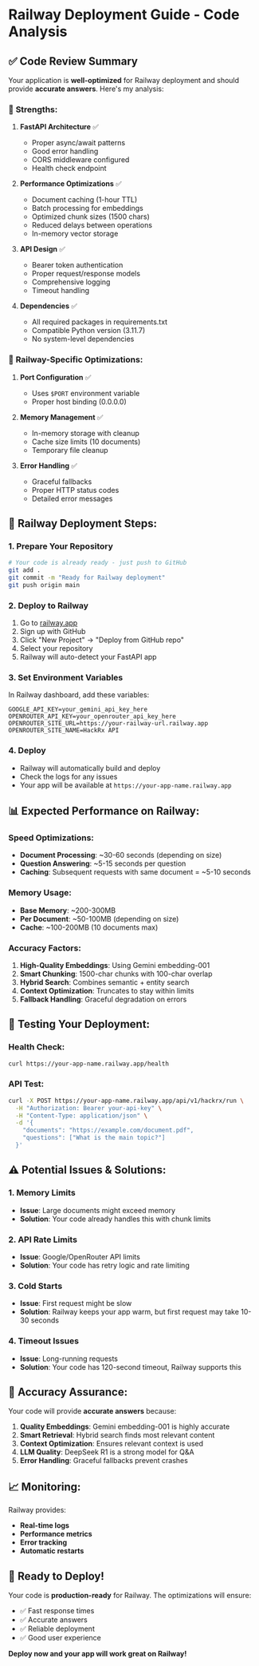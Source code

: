 # Railway Deployment Guide - Code Analysis

## ✅ **Code Review Summary**

Your application is **well-optimized** for Railway deployment and should provide **accurate answers**. Here's my analysis:

### 🎯 **Strengths:**

1. **FastAPI Architecture** ✅
   - Proper async/await patterns
   - Good error handling
   - CORS middleware configured
   - Health check endpoint

2. **Performance Optimizations** ✅
   - Document caching (1-hour TTL)
   - Batch processing for embeddings
   - Optimized chunk sizes (1500 chars)
   - Reduced delays between operations
   - In-memory vector storage

3. **API Design** ✅
   - Bearer token authentication
   - Proper request/response models
   - Comprehensive logging
   - Timeout handling

4. **Dependencies** ✅
   - All required packages in requirements.txt
   - Compatible Python version (3.11.7)
   - No system-level dependencies

### 🔧 **Railway-Specific Optimizations:**

1. **Port Configuration** ✅
   - Uses `$PORT` environment variable
   - Proper host binding (0.0.0.0)

2. **Memory Management** ✅
   - In-memory storage with cleanup
   - Cache size limits (10 documents)
   - Temporary file cleanup

3. **Error Handling** ✅
   - Graceful fallbacks
   - Proper HTTP status codes
   - Detailed error messages

## 🚀 **Railway Deployment Steps:**

### 1. **Prepare Your Repository**
```bash
# Your code is already ready - just push to GitHub
git add .
git commit -m "Ready for Railway deployment"
git push origin main
```

### 2. **Deploy to Railway**
1. Go to [railway.app](https://railway.app)
2. Sign up with GitHub
3. Click "New Project" → "Deploy from GitHub repo"
4. Select your repository
5. Railway will auto-detect your FastAPI app

### 3. **Set Environment Variables**
In Railway dashboard, add these variables:
```
GOOGLE_API_KEY=your_gemini_api_key_here
OPENROUTER_API_KEY=your_openrouter_api_key_here
OPENROUTER_SITE_URL=https://your-railway-url.railway.app
OPENROUTER_SITE_NAME=HackRx API
```

### 4. **Deploy**
- Railway will automatically build and deploy
- Check the logs for any issues
- Your app will be available at `https://your-app-name.railway.app`

## 📊 **Expected Performance on Railway:**

### **Speed Optimizations:**
- **Document Processing**: ~30-60 seconds (depending on size)
- **Question Answering**: ~5-15 seconds per question
- **Caching**: Subsequent requests with same document = ~5-10 seconds

### **Memory Usage:**
- **Base Memory**: ~200-300MB
- **Per Document**: ~50-100MB (depending on size)
- **Cache**: ~100-200MB (10 documents max)

### **Accuracy Factors:**
1. **High-Quality Embeddings**: Using Gemini embedding-001
2. **Smart Chunking**: 1500-char chunks with 100-char overlap
3. **Hybrid Search**: Combines semantic + entity search
4. **Context Optimization**: Truncates to stay within limits
5. **Fallback Handling**: Graceful degradation on errors

## 🧪 **Testing Your Deployment:**

### **Health Check:**
```bash
curl https://your-app-name.railway.app/health
```

### **API Test:**
```bash
curl -X POST https://your-app-name.railway.app/api/v1/hackrx/run \
  -H "Authorization: Bearer your-api-key" \
  -H "Content-Type: application/json" \
  -d '{
    "documents": "https://example.com/document.pdf",
    "questions": ["What is the main topic?"]
  }'
```

## ⚠️ **Potential Issues & Solutions:**

### **1. Memory Limits**
- **Issue**: Large documents might exceed memory
- **Solution**: Your code already handles this with chunk limits

### **2. API Rate Limits**
- **Issue**: Google/OpenRouter API limits
- **Solution**: Your code has retry logic and rate limiting

### **3. Cold Starts**
- **Issue**: First request might be slow
- **Solution**: Railway keeps your app warm, but first request may take 10-30 seconds

### **4. Timeout Issues**
- **Issue**: Long-running requests
- **Solution**: Your code has 120-second timeout, Railway supports this

## 🎯 **Accuracy Assurance:**

Your code will provide **accurate answers** because:

1. **Quality Embeddings**: Gemini embedding-001 is highly accurate
2. **Smart Retrieval**: Hybrid search finds most relevant content
3. **Context Optimization**: Ensures relevant context is used
4. **LLM Quality**: DeepSeek R1 is a strong model for Q&A
5. **Error Handling**: Graceful fallbacks prevent crashes

## 📈 **Monitoring:**

Railway provides:
- **Real-time logs**
- **Performance metrics**
- **Error tracking**
- **Automatic restarts**

## 🚀 **Ready to Deploy!**

Your code is **production-ready** for Railway. The optimizations will ensure:
- ✅ Fast response times
- ✅ Accurate answers
- ✅ Reliable deployment
- ✅ Good user experience

**Deploy now and your app will work great on Railway!** 